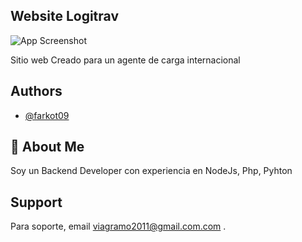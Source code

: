 
## Website Logitrav

![App Screenshot](https://lsabun.com/images/lsawebsite.jpeg)

Sitio web Creado para un agente de carga internacional
## Authors

- [@farkot09](https://github.com/farkot09)


## 🚀 About Me
Soy un Backend Developer con experiencia en NodeJs, Php, Pyhton


## Support

Para soporte, email viagramo2011@gmail.com.com .
